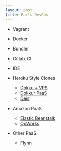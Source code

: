 ```yaml
---
layout: post
title: Rails DevOps
---
```


* Vagrant
* Docker
* Bundler
* Gitlab-CI
* IDE


* Heroku Style Clones
  * [Dokku + VPS](http://paulcpederson.com/articles/make-your-own-heroku/)
  * [Dokkur PaaS ](https://dokkur.com/#!/pricing)
  * [Deis](http://deis.io/)


* Amazon PaaS
  * [Elastic Beanstalk]( http://docs.aws.amazon.com/elasticbeanstalk/latest/dg/create_deploy_Ruby_rails.html )
  * [OpWorks]( http://willkoehler.net/2014/10/15/deploy-a-rails-app-with-aws-opsworks.html )


 * Other PaaS
    * [Flynn](https://flynn.io/pricing)